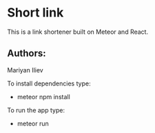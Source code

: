 # Short link

This is a link shortener built on Meteor and React.

## Authors:
Mariyan Iliev

To install dependencies type:
- meteor npm install

To run the app type:
- meteor run
